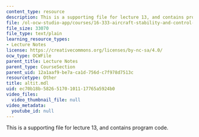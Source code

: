 ```yaml
---
content_type: resource
description: This is a supporting file for lecture 13, and contains program code.
file: /ol-ocw-studio-app/courses/16-333-aircraft-stability-and-control-fall-2004/ec70b18b58265170101117765a5924b0_altit.mdl
file_size: 33070
file_type: text/plain
learning_resource_types:
- Lecture Notes
license: https://creativecommons.org/licenses/by-nc-sa/4.0/
ocw_type: OCWFile
parent_title: Lecture Notes
parent_type: CourseSection
parent_uid: 12a1aaf9-be7a-ca1d-756d-c7f978d7513c
resourcetype: Other
title: altit.mdl
uid: ec70b18b-5826-5170-1011-17765a5924b0
video_files:
  video_thumbnail_file: null
video_metadata:
  youtube_id: null
---
```

This is a supporting file for lecture 13, and contains program code.